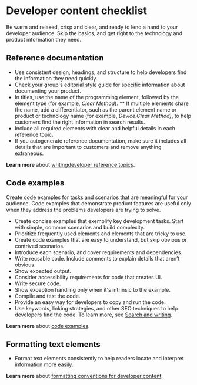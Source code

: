 ﻿# Developer content checklist

Be
warm and relaxed, crisp and clear, and ready to lend a hand
to your developer audience. Skip the basics, and get right to the
technology and product information they need. 

## Reference documentation

  - Use consistent design, headings, and structure to help developers find the information they need quickly.
  - Check your group's editorial style guide for specific information about documenting your product.
  - In titles, use the name of the programming element, followed by the element type (for example, *Clear Method*). ** If
    multiple elements share the name, add a differentiator, such as
    the parent element name or product or technology name (for example, *Device.Clear Method)*, to help customers find the right information in search results. 
  - Include all required elements with clear and helpful details in each reference topic.
  - If
    you autogenerate reference documentation, make sure it includes
    all details that are important to customers and
    remove anything extraneous. 

**Learn more** about [writing](/style-guide/developer-content/reference-documentation)[developer reference topics](/style-guide/developer-content/reference-documentation).

## Code examples

Create
code examples for tasks and scenarios that are meaningful for
your audience. Code examples that demonstrate
product features are useful only when they address
the problems developers are trying to solve.

  - Create concise examples that exemplify key development tasks. Start with simple, common scenarios and build complexity. 
  - Prioritize frequently used elements and elements that are tricky to use.
  - Create code examples that are easy to understand, but skip obvious or contrived scenarios.
  - Introduce each scenario, and cover requirements and dependencies.
  - Write reusable code. Include comments to explain details that aren’t obvious.
  - Show expected output.
  - Consider accessibility requirements for code that creates UI.
  - Write secure code.
  - Show exception handling only when it's intrinsic to the example. 
  - Compile and test the code.
  - Provide an easy way for developers to copy and run the code. 
  - Use keywords, linking strategies, and other SEO techniques to help developers find the code. To learn more, see [Search and writing](/style-guide/search-writing).

**Learn more** about [code examples](/style-guide/developer-content/code-examples).

## Formatting text elements

  - Format text elements consistently to help readers locate and interpret information more easily.

**Learn more** about [formatting conventions for developer content](/style-guide/developer-content/formatting-developer-text-elements).
